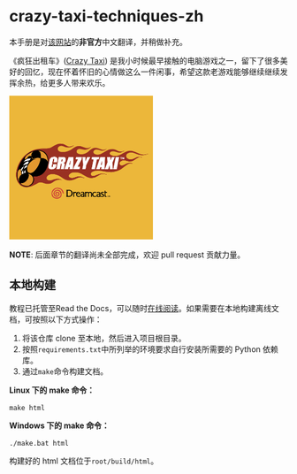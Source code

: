 # crazy-taxi-techniques-zh

本手册是对[该网站](http://www.crazytaxi.net/)的**非官方**中文翻译，并稍做补充。

《疯狂出租车》([Crazy Taxi](https://en.wikipedia.org/wiki/Crazy_Taxi)) 是我小时候最早接触的电脑游戏之一，留下了很多美好的回忆，现在怀着怀旧的心情做这么一件闲事，希望这款老游戏能够继续继续发挥余热，给更多人带来欢乐。

<img src="./crazy-taxi.png" height=260 style="margin: 0 auto;" />

**NOTE**: 后面章节的翻译尚未全部完成，欢迎 pull request 贡献力量。

## 本地构建

教程已托管至Read the Docs，可以随时[在线阅读](https://crazy-taxi-techniques-zh.readthedocs.io)。如果需要在本地构建离线文档，可按照以下方式操作：

1. 将该仓库 clone 至本地，然后进入项目根目录。
2. 按照`requirements.txt`中所列举的环境要求自行安装所需要的 Python 依赖库。
3. 通过`make`命令构建文档。

**Linux 下的 make 命令：**

```shell
make html
```

**Windows 下的 make 命令：**

```shell
./make.bat html
```

构建好的 html 文档位于`root/build/html`。

